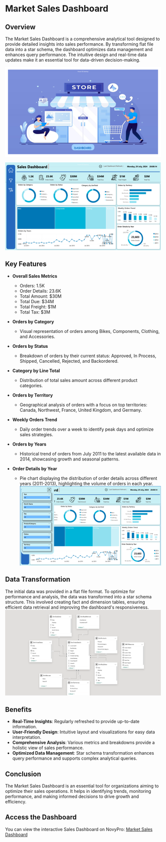 # Market Sales Dashboard

## Overview
The Market Sales Dashboard is a comprehensive analytical tool designed to provide detailed insights into sales performance. By transforming flat file data into a star schema, the dashboard optimizes data management and enhances query performance. The intuitive design and real-time data updates make it an essential tool for data-driven decision-making.

![Home Page](https://github.com/MohamedR4dy/Market-Sales-Dashboard/blob/main/Home%20Page.png)

![Orders Page](https://github.com/MohamedR4dy/Market-Sales-Dashboard/blob/main/Orders%20Page.png)
## Key Features
- **Overall Sales Metrics**
  - Orders: 1.5K
  - Order Details: 23.6K
  - Total Amount: $30M
  - Total Due: $34M
  - Total Freight: $1M
  - Total Tax: $3M

- **Orders by Category**
  - Visual representation of orders among Bikes, Components, Clothing, and Accessories.

- **Orders by Status**
  - Breakdown of orders by their current status: Approved, In Process, Shipped, Cancelled, Rejected, and Backordered.

- **Category by Line Total**
  - Distribution of total sales amount across different product categories.

- **Orders by Territory**
  - Geographical analysis of orders with a focus on top territories: Canada, Northwest, France, United Kingdom, and Germany.

- **Weekly Orders Trend**
  - Daily order trends over a week to identify peak days and optimize sales strategies.

- **Orders by Years**
  - Historical trend of orders from July 2011 to the latest available data in 2014, showcasing growth and seasonal patterns.

- **Order Details by Year**
  - Pie chart displaying the distribution of order details across different years (2011-2013), highlighting the volume of orders in each year.
![Slicers Page](https://github.com/MohamedR4dy/Market-Sales-Dashboard/blob/main/Silcers%20Page.png)

## Data Transformation
The initial data was provided in a flat file format. To optimize for performance and analysis, the data was transformed into a star schema structure. This involved creating fact and dimension tables, ensuring efficient data retrieval and improving the dashboard's responsiveness.
![Star Schema Page](https://github.com/MohamedR4dy/Market-Sales-Dashboard/blob/main/Star%20Schema.png)

## Benefits
- **Real-Time Insights**: Regularly refreshed to provide up-to-date information.
- **User-Friendly Design**: Intuitive layout and visualizations for easy data interpretation.
- **Comprehensive Analysis**: Various metrics and breakdowns provide a holistic view of sales performance.
- **Optimized Data Management**: Star schema transformation enhances query performance and supports complex analytical queries.

## Conclusion
The Market Sales Dashboard is an essential tool for organizations aiming to optimize their sales operations. It helps in identifying trends, monitoring performance, and making informed decisions to drive growth and efficiency.

## Access the Dashboard
You can view the interactive Sales Dashboard on NovyPro: [Market Sales Dashboard](https://project.novypro.com/riycbh)


